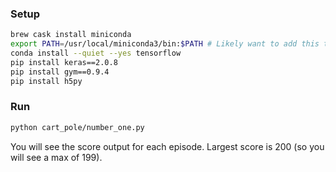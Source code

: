 
### Setup

```bash
brew cask install miniconda
export PATH=/usr/local/miniconda3/bin:$PATH # Likely want to add this to your .bash_profile
conda install --quiet --yes tensorflow
pip install keras==2.0.8
pip install gym==0.9.4
pip install h5py
```

### Run

```bash
python cart_pole/number_one.py
```

You will see the score output for each episode. Largest score is 200 (so you
will see a max of 199).
